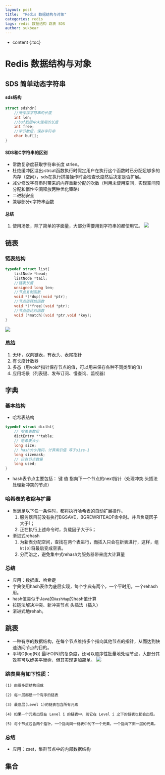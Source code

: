 ```yaml
---
layout: post
title:  "Redis 数据结构与对象"
categories: redis 
tags: redis 数据结构 跳表 SDS 
author: sukbear
---
```


* content
{:toc}
# Redis 数据结构与对象
## SDS 简单动态字符串
#### sds结构
```c
struct sdshdr{
    //所保存字符串的长度
    int len;
    //buf数组中未使用的长度
    int free;
    //字节数组，保存字符串
    char buf[];   
}
```
#### SDS和C字符串的区别
- 常数复杂度获取字符串长度 strlen。
- 杜绝缓冲区溢出:strcat函数执行时假定用户在执行这个函数时已分配足够多的内存（空间），sds在执行拼接操作时会检查长度然后决定是否扩展。
- 减少修改字符串时带来的内存重新分配的次数（利用未使用空间，实现空间预分配和惰性空间释放两种优化策略）
- 二进制安全
- 兼容部分c字符串函数

#### 总结
1. 使用场景，除了简单的字面量，大部分需要用到字符串的都使用它。
![](http://sowcar.com/t6/680/1552398532x1965165908.jpg)
## 链表
### 链表结构
```c
typedef struct list{
    listNode *head;
    listNode *tail;
    //链表长度
    unsigned long len;
    //节点复制函数
    void *(*dup)(void *ptr);
    //节点值释放函数
    void *(*free)(void *ptr);
    //节点值比对函数
    void (*match)(void *ptr,void *key);
}

```
![](http://sowcar.com/t6/680/1552399404x2890174267.jpg)
### 总结
1. 无环，双向链表，有表头、表尾指针
2. 有长度计数器
3. 多态（用void*指针保存节点的值，可以用来保存各种不同类型的值）
4. 应用场景（列表键、发布订阅、慢查询、监视器）
## 字典
### 基本结构
- 哈希表结构
```c
typedef struct dictht{
    // 哈希表数组
    dictEntry **table;
    // 哈希表大小
    long size;
    // hash大小掩码，计算索引值 等于size-1
    long sizemask;
    // 已有节点数量
    long used;
}
```
- hash表节点主要包括： 键 值 指向下一个节点的next指针（处理冲突:头插法处理新冲突的节点）
### 哈希表的收缩与扩展
- 当满足以下任一条件时，都将执行哈希表的自动扩展操作。
   1. 服务器目前没有执行BGSAVE，BGREWRITEAOF命令时。并且负载因子大于1；
   2. 正在执行上述命令时，负载因子大于5；
- 渐进式rehash
   1. 为新表分配空间，查找在两个表进行，而插入只会在新表进行，这样，组`ht[0]`将最后变成空表。
   2. 分而治之，避免集中式rehash为服务器带来庞大计算量
### 总结
- 应用：数据库、哈希键
- 字典使用hash表作为底层实现，每个字典有两个，一个平时用，一个rehash用。
- hash值类似于Java的`HashMap`的hash值计算
- 拉链法解决冲突、新冲突节点 头插法（插入）
- 渐进式地rehah。
## 跳表
- 一种有序的数据结构，在每个节点维持多个指向其他节点的指针，从而达到快速访问节点的目的。
- 平均O(log(N)) 最坏O(N)的复杂度，还可以顺序性批量地处理节点，大部分其效率可以媲美平衡树，但其实现更加简单。
![](http://s9.sinaimg.cn/middle/72995dcc4cc61f6bff808&amp;690)
### 跳表具有如下性质：

    (1) 由很多层结构组成
    
    (2) 每一层都是一个有序的链表
    
    (3) 最底层(Level 1)的链表包含所有元素
    
    (4) 如果一个元素出现在 Level i 的链表中，则它在 Level i 之下的链表也都会出现。
    
    (5) 每个节点包含两个指针，一个指向同一链表中的下一个元素，一个指向下面一层的元素。
### 总结
- 应用：zset，集群节点中的内部数据结构
## 集合


